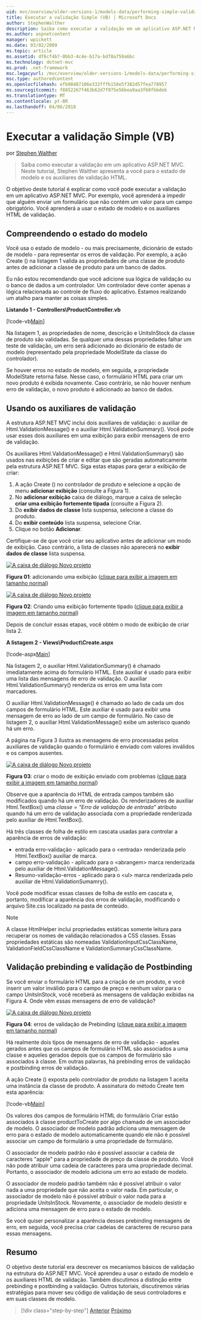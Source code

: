 ```yaml
---
uid: mvc/overview/older-versions-1/models-data/performing-simple-validation-vb
title: Executar a validação Simple (VB) | Microsoft Docs
author: StephenWalther
description: Saiba como executar a validação em um aplicativo ASP.NET MVC. Neste tutorial, Stephen Walther apresenta a você para o estado de modelo e o auxiliar de validação HTML...
ms.author: aspnetcontent
manager: wpickett
ms.date: 03/02/2009
ms.topic: article
ms.assetid: df6cf4b7-0bb3-4c4e-b17a-bd78a759a6bc
ms.technology: dotnet-mvc
ms.prod: .net-framework
msc.legacyurl: /mvc/overview/older-versions-1/models-data/performing-simple-validation-vb
msc.type: authoredcontent
ms.openlocfilehash: efb98d87106e332fffb158e5f382d57fea778957
ms.sourcegitcommit: f8852267f463b62d7f975e56bea9aa3f68fbbdeb
ms.translationtype: MT
ms.contentlocale: pt-BR
ms.lasthandoff: 04/06/2018
---
```

<a name="performing-simple-validation-vb"></a>Executar a validação Simple (VB)
====================
por [Stephen Walther](https://github.com/StephenWalther)

> Saiba como executar a validação em um aplicativo ASP.NET MVC. Neste tutorial, Stephen Walther apresenta a você para o estado de modelo e os auxiliares de validação HTML.


O objetivo deste tutorial é explicar como você pode executar a validação em um aplicativo ASP.NET MVC. Por exemplo, você aprenderá a impedir que alguém enviar um formulário que não contém um valor para um campo obrigatório. Você aprenderá a usar o estado de modelo e os auxiliares HTML de validação.

## <a name="understanding-model-state"></a>Compreendendo o estado do modelo

Você usa o estado de modelo - ou mais precisamente, dicionário de estado de modelo - para representar os erros de validação. Por exemplo, a ação Create () na listagem 1 valida as propriedades de uma classe de produto antes de adicionar a classe de produto para um banco de dados.


Eu não estou recomendando que você adicione sua lógica de validação ou o banco de dados a um controlador. Um controlador deve conter apenas a lógica relacionada ao controle de fluxo do aplicativo. Estamos realizando um atalho para manter as coisas simples.


**Listando 1 - Controllers\ProductController.vb**

[!code-vb[Main](performing-simple-validation-vb/samples/sample1.vb)]

Na listagem 1, as propriedades de nome, descrição e UnitsInStock da classe de produto são validadas. Se qualquer uma dessas propriedades falhar um teste de validação, um erro será adicionado ao dicionário de estado de modelo (representado pela propriedade ModelState da classe do controlador).

Se houver erros no estado de modelo, em seguida, a propriedade ModelState retorna false. Nesse caso, o formulário HTML para criar um novo produto é exibida novamente. Caso contrário, se não houver nenhum erro de validação, o novo produto é adicionado ao banco de dados.

## <a name="using-the-validation-helpers"></a>Usando os auxiliares de validação

A estrutura ASP.NET MVC inclui dois auxiliares de validação: o auxiliar de Html.ValidationMessage() e o auxiliar Html.ValidationSummary(). Você pode usar esses dois auxiliares em uma exibição para exibir mensagens de erro de validação.

Os auxiliares Html.ValidationMessage() e Html.ValidationSummary() são usados nas exibições de criar e editar que são geradas automaticamente pela estrutura ASP.NET MVC. Siga estas etapas para gerar a exibição de criar:

1. A ação Create () no controlador de produto e selecione a opção de menu **adicionar exibição** (consulte a Figura 1).
2. No **adicionar exibição** caixa de diálogo, marque a caixa de seleção **criar uma exibição fortemente tipada** (consulte a Figura 2).
3. Do **exibir dados de classe** lista suspensa, selecione a classe do produto.
4. Do **exibir conteúdo** lista suspensa, selecione Criar.
5. Clique no botão **Adicionar**.


Certifique-se de que você criar seu aplicativo antes de adicionar um modo de exibição. Caso contrário, a lista de classes não aparecerá no **exibir dados de classe** lista suspensa.


[![A caixa de diálogo Novo projeto](performing-simple-validation-vb/_static/image1.jpg)](performing-simple-validation-vb/_static/image1.png)

**Figura 01**: adicionando uma exibição ([clique para exibir a imagem em tamanho normal](performing-simple-validation-vb/_static/image2.png))


[![A caixa de diálogo Novo projeto](performing-simple-validation-vb/_static/image2.jpg)](performing-simple-validation-vb/_static/image3.png)

**Figura 02**: Criando uma exibição fortemente tipado ([clique para exibir a imagem em tamanho normal](performing-simple-validation-vb/_static/image4.png))


Depois de concluir essas etapas, você obtém o modo de exibição de criar lista 2.

**A listagem 2 - Views\Product\Create.aspx**

[!code-aspx[Main](performing-simple-validation-vb/samples/sample2.aspx)]

Na listagem 2, o auxiliar Html.ValidationSummary() é chamado imediatamente acima do formulário HTML. Este auxiliar é usado para exibir uma lista das mensagens de erro de validação. O auxiliar Html.ValidationSummary() renderiza os erros em uma lista com marcadores.

O auxiliar Html.ValidationMessage() é chamado ao lado de cada um dos campos de formulário HTML. Este auxiliar é usado para exibir uma mensagem de erro ao lado de um campo de formulário. No caso de listagem 2, o auxiliar Html.ValidationMessage() exibe um asterisco quando há um erro.

A página na Figura 3 ilustra as mensagens de erro processadas pelos auxiliares de validação quando o formulário é enviado com valores inválidos e os campos ausentes.


[![A caixa de diálogo Novo projeto](performing-simple-validation-vb/_static/image3.jpg)](performing-simple-validation-vb/_static/image5.png)

**Figura 03**: criar o modo de exibição enviado com problemas ([clique para exibir a imagem em tamanho normal](performing-simple-validation-vb/_static/image6.png))


Observe que a aparência do HTML de entrada campos também são modificados quando há um erro de validação. Os renderizadores de auxiliar Html.TextBox() uma *classe = "Erro de validação de entrada"* atributo quando há um erro de validação associada com a propriedade renderizada pelo auxiliar de Html.TextBox().

Há três classes de folha de estilo em cascata usadas para controlar a aparência de erros de validação:

- entrada erro-validação - aplicado para o &lt;entrada&gt; renderizada pelo Html.TextBox() auxiliar de marca.
- campo erro-validação - aplicado para o &lt;abrangem&gt; marca renderizada pelo auxiliar de Html.ValidationMessage().
- Resumo-validação-erros - aplicado para o &lt;ul&gt; marca renderizada pelo auxiliar de Html.ValidationSumamry().

Você pode modificar essas classes de folha de estilo em cascata e, portanto, modificar a aparência dos erros de validação, modificando o arquivo Site.css localizado na pasta de conteúdo.

> [!NOTE] 
> 
> A classe HtmlHelper inclui propriedades estáticas somente leitura para recuperar os nomes de validação relacionados a CSS classes. Essas propriedades estáticas são nomeadas ValidationInputCssClassName, ValidationFieldCssClassName e ValidationSummaryCssClassName.


## <a name="prebinding-validation-and-postbinding-validation"></a>Validação prebinding e validação de Postbinding

Se você enviar o formulário HTML para a criação de um produto, e você inserir um valor inválido para o campo de preço e nenhum valor para o campo UnitsInStock, você receberá as mensagens de validação exibidas na Figura 4. Onde vêm essas mensagens de erro de validação?


[![A caixa de diálogo Novo projeto](performing-simple-validation-vb/_static/image4.jpg)](performing-simple-validation-vb/_static/image7.png)

**Figura 04**: erros de validação de Prebinding ([clique para exibir a imagem em tamanho normal](performing-simple-validation-vb/_static/image8.png))


Há realmente dois tipos de mensagens de erro de validação - aqueles gerados antes que os campos de formulário HTML são associados a uma classe e aqueles gerados depois que os campos de formulário são associados à classe. Em outras palavras, há prebinding erros de validação e postbinding erros de validação.

A ação Create () exposta pelo controlador de produto na listagem 1 aceita uma instância da classe de produto. A assinatura do método Create tem esta aparência:

[!code-vb[Main](performing-simple-validation-vb/samples/sample3.vb)]

Os valores dos campos de formulário HTML do formulário Criar estão associados à classe productToCreate por algo chamado de um associador de modelo. O associador de modelo padrão adiciona uma mensagem de erro para o estado de modelo automaticamente quando ele não é possível associar um campo de formulário a uma propriedade de formulário.

O associador de modelo padrão não é possível associar a cadeia de caracteres "apple" para a propriedade de preço da classe de produto. Você não pode atribuir uma cadeia de caracteres para uma propriedade decimal. Portanto, o associador de modelo adiciona um erro ao estado de modelo.

O associador de modelo padrão também não é possível atribuir o valor nada a uma propriedade que não aceita o valor nada. Em particular, o associador de modelo não é possível atribuir o valor nada para a propriedade UnitsInStock. Novamente, o associador de modelo desistir e adiciona uma mensagem de erro para o estado de modelo.

Se você quiser personalizar a aparência desses prebinding mensagens de erro, em seguida, você precisa criar cadeias de caracteres de recurso para essas mensagens.

## <a name="summary"></a>Resumo

O objetivo deste tutorial era descrever os mecanismos básicos de validação na estrutura do ASP.NET MVC. Você aprendeu a usar o estado de modelo e os auxiliares HTML de validação. Também discutimos a distinção entre prebinding e postbinding a validação. Outros tutoriais, discutiremos várias estratégias para mover seu código de validação de seus controladores e em suas classes de modelo.

> [!div class="step-by-step"]
> [Anterior](displaying-a-table-of-database-data-vb.md)
> [Próximo](validating-with-the-idataerrorinfo-interface-vb.md)
